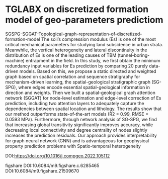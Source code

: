 # TGLABX on discretized formation model of geo-parameters predictiom

SGSPG-SGGAT-Topological-graph-representation-of-discretized-formation-model
The soil’s compression modulus (Es) is one of the most critical mechanical parameters for studying land subsidence
in urban strata. Meanwhile, the vertical heterogeneity and lateral discontinuity in the distribution of Es is
one of the leading causes of TBM (tunnel-boring-machine) entrapment in the field. In this study, we first obtain
the minimum redundancy input variables for Es prediction by comparing 20 purely data-driven models. Based on
this, we propose a static directed and weighted graph based on spatial correlation and sequence stratigraphy for
mechanism-driven learning, the spatial-geological stratigraphic graph (SG-SPG), where edges encode essential
spatial-geological information in direction and weights. Then we built a spatial-geological graph attention
network (SGGAT) for node-level estimation and edge-level correction of Es prediction, including two attention
layers to adequately capture the dependencies between spatial location and lithology. The results show that our
method outperforms state-of-the-art models (R2 = 0.99, RMSE = 0.0593 MPa). Furthermore, through network
analysis of SG-SPG, we find that increasing global transitivity significantly improves accuracy, while decreasing
local connectivity and degree centrality of nodes slightly increases the prediction residuals. Our approach provides
interpretability for graph neural network (GNN) and is advantageous for geophysical property prediction
problems with Spatio-temporal heterogeneity

DOI:https://doi.org/10.1016/j.compgeo.2022.105112

figshare 
DOI:10.6084/m9.figshare.c.6285465
DOI:10.6084/m9.figshare.21509670
